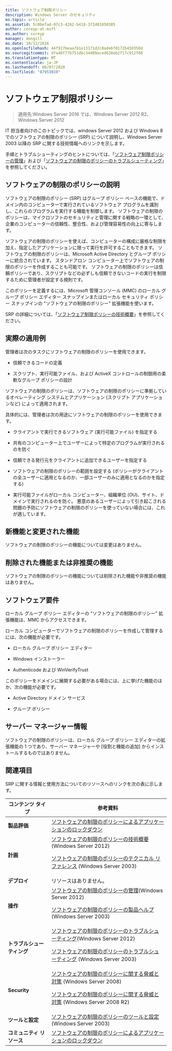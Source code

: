 ```yaml
---
title: ソフトウェア制限ポリシー
description: Windows Server のセキュリティ
ms.topic: article
ms.assetid: 5c0befad-07c3-4262-b418-372d01850305
author: coreyp-at-msft
ms.author: coreyp
manager: dongill
ms.date: 10/12/2016
ms.openlocfilehash: 44f917beaa7b1e13171d2c8ade6f0172b450350d
ms.sourcegitcommit: dfa48f77b751dbc34409aced628eb2f17c912f08
ms.translationtype: MT
ms.contentlocale: ja-JP
ms.lasthandoff: 08/07/2020
ms.locfileid: "87953019"
---
```

# <a name="software-restriction-policies"></a>ソフトウェア制限ポリシー

>適用先:Windows Server 2016 では、Windows Server 2012 R2、Windows Server 2012

IT 担当者向けのこのトピックでは、windows Server 2012 および Windows 8 でのソフトウェアの制限のポリシー (SRP) について説明し、Windows Server 2003 以降の SRP に関する技術情報へのリンクを示します。

手順とトラブルシューティングのヒントについては、「[ソフトウェア制限ポリシーの管理](administer-software-restriction-policies.md)」および「[ソフトウェアの制限のポリシーのトラブルシューティング](troubleshoot-software-restriction-policies.md)」を参照してください。

## <a name="software-restriction-policies-description"></a><a name="BKMK_OVER"></a>ソフトウェアの制限のポリシーの説明
ソフトウェアの制限のポリシー (SRP) はグループ ポリシー ベースの機能で、ドメイン内のコンピューターで実行されているソフトウェア プログラムを識別し、これらのプログラムを実行する機能を制御します。 ソフトウェアの制限のポリシーは、マイクロソフトのセキュリティと管理に関する戦略の一環として、企業のコンピューターの信頼性、整合性、および管理容易性の向上に寄与します。

ソフトウェアの制限のポリシーを使えば、コンピューターの構成に厳格な制限を加え、指定したアプリケーションに限って実行を許可することもできます。 ソフトウェアの制限のポリシーは、Microsoft Active Directory とグループ ポリシーに統合されています。 スタンドアロン コンピューター上でソフトウェアの制限のポリシーを作成することも可能です。 ソフトウェアの制限のポリシーは信頼ポリシーであり、スクリプトなどの必ずしも信頼できないコードの実行を制限するために管理者が設定する規則です。

このポリシーを定義するには、Microsoft 管理コンソール (MMC) のローカル グループ ポリシー エディター スナップインまたはローカル セキュリティ ポリシー スナップインの "ソフトウェアの制限のポリシー" 拡張機能を使います。

SRP の詳細については、「[ソフトウェア制限ポリシーの技術概要](software-restriction-policies-technical-overview.md)」を参照してください。

## <a name="practical-applications"></a><a name="BKMK_APP"></a>実際の適用例
管理者は次のタスクにソフトウェアの制限のポリシーを使用できます。

-   信頼できるコードの定義

-   スクリプト、実行可能ファイル、および ActiveX コントロールの制御用の柔軟なグループ ポリシーの設計

ソフトウェアの制限のポリシーは、ソフトウェアの制限のポリシーに準拠しているオペレーティング システムとアプリケーション (スクリプト アプリケーションなど) によって適用されます。

具体的には、管理者は次の用途にソフトウェアの制限のポリシーを使用できます。

-   クライアントで実行できるソフトウェア (実行可能ファイル) を指定する

-   共有のコンピューター上でユーザーによって特定のプログラムが実行されるのを防ぐ

-   信頼できる発行元をクライアントに追加できるユーザーを指定する

-   ソフトウェアの制限のポリシーの範囲を設定する (ポリシーがクライアントの全ユーザーに適用となるのか、一部ユーザーのみに適用となるのかを指定する)

-   実行可能ファイルがローカル コンピューター、組織単位 (OU)、サイト、ドメインで実行されるのを防ぐ。 悪意のあるユーザーによって引き起こされる問題の予防にソフトウェアの制限のポリシーを使っていない場合には、これが適しています。

## <a name="new-and-changed-functionality"></a><a name="BKMK_NEW"></a>新機能と変更された機能
ソフトウェアの制限のポリシーの機能については変更はありません。

## <a name="removed-or-deprecated-functionality"></a><a name="BKMK_DEP"></a>削除された機能または非推奨の機能
ソフトウェアの制限のポリシーの機能については削除された機能や非推奨の機能はありません。

## <a name="software-requirements"></a><a name="BKMK_SOFT"></a>ソフトウェア要件
ローカル グループ ポリシー エディターの "ソフトウェアの制限のポリシー" 拡張機能は、MMC からアクセスできます。

ローカル コンピューターでソフトウェアの制限のポリシーを作成して管理するには、次の機能が必要です。

-   ローカル グループ ポリシー エディター

-   Windows インストーラー

-   Authenticode および WinVerifyTrust

このポリシーをドメインに展開する必要がある場合には、上に挙げた機能のほか、次の機能が必要です。

-   Active Directory ドメイン サービス

-   グループ ポリシー

## <a name="server-manager-information"></a><a name="BKMK_INSTALL"></a>サーバー マネージャー情報
ソフトウェアの制限のポリシーは、ローカル グループ ポリシー エディターの拡張機能の 1 つであり、サーバー マネージャーや [役割と機能の追加] からインストールするものではありません。

## <a name="see-also"></a><a name="BKMK_LINKS"></a>関連項目
SRP に関する情報と使用方法についてのリソースへのリンクを次の表に示します。

|コンテンツ タイプ|参考資料|
|--------|-------|
|**製品評価**|[ソフトウェアの制限のポリシーによるアプリケーションのロックダウン](/previous-versions/technet-magazine/cc510322(v=msdn.10)?pr=blog)|
|**計画**|[ソフトウェアの制限のポリシーの技術概要](software-restriction-policies-technical-overview.md)(Windows Server 2012)<p>[ソフトウェアの制限のポリシーのテクニカル リファレンス](/previous-versions/windows/it-pro/windows-server-2003/cc728085(v=ws.10)) (Windows Server 2003)|
|**デプロイ**|リソースはありません。|
|**操作**|[ソフトウェアの制限のポリシーの管理](administer-software-restriction-policies.md)(Windows Server 2012)<p>[ソフトウェアの制限のポリシーの製品ヘルプ](/previous-versions/windows/it-pro/windows-server-2003/cc779607(v=ws.10))(Windows Server 2003)|
|**トラブルシューティング**|[ソフトウェアの制限のポリシーのトラブルシューティング](troubleshoot-software-restriction-policies.md)(Windows Server 2012)<p>[ソフトウェアの制限のポリシーのトラブルシューティング](/previous-versions/windows/it-pro/windows-server-2003/cc737011(v=ws.10)) (Windows Server 2003)|
|**Security**|[ソフトウェアの制限のポリシーに関する脅威と対策](/previous-versions/windows/it-pro/windows-server-2008-R2-and-2008/dd349795(v=ws.10)) (Windows Server 2008)<p>[ソフトウェアの制限のポリシーに関する脅威と対策](/previous-versions/windows/it-pro/windows-server-2008-R2-and-2008/hh125926(v=ws.10)) (Windows Server 2008 R2)|
|**ツールと設定**|[ソフトウェアの制限のポリシーのツールと設定](/previous-versions/windows/it-pro/windows-server-2003/cc782454(v=ws.10))(Windows Server 2003)|
|**コミュニティ リソース**|[ソフトウェアの制限のポリシーによるアプリケーションのロックダウン](/previous-versions/technet-magazine/cc510322(v=msdn.10)?pr=blog)|
